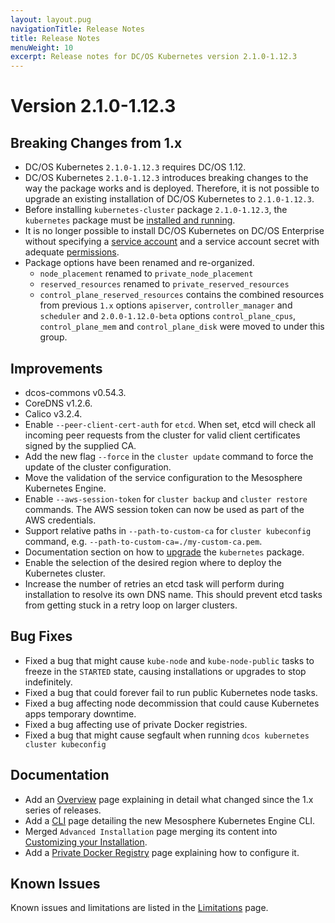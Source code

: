 ```yaml
---
layout: layout.pug
navigationTitle: Release Notes
title: Release Notes
menuWeight: 10
excerpt: Release notes for DC/OS Kubernetes version 2.1.0-1.12.3
---
```


<!-- This source repo for this topic is https://github.com/mesosphere/dcos-kubernetes-cluster -->

# Version 2.1.0-1.12.3

## Breaking Changes from 1.x

* DC/OS Kubernetes `2.1.0-1.12.3` requires DC/OS 1.12.
* DC/OS Kubernetes `2.1.0-1.12.3` introduces breaking changes to the way the package works and is deployed.
  Therefore, it is not possible to upgrade an existing installation of DC/OS Kubernetes to `2.1.0-1.12.3`.
* Before installing `kubernetes-cluster` package `2.1.0-1.12.3`, the `kubernetes` package must be [installed and running](/services/kubernetes/2.1.0-1.12.3/getting-started/installing-mke/).
* It is no longer possible to install DC/OS Kubernetes on DC/OS Enterprise without specifying a [service account](/1.12/security/ent/service-auth/) and a service account secret with adequate [permissions](/1.12/security/ent/perms-reference/).
* Package options have been renamed and re-organized.
  * `node_placement` renamed to `private_node_placement`
  * `reserved_resources` renamed to `private_reserved_resources`
  * `control_plane_reserved_resources` contains the combined resources from previous `1.x` options `apiserver`, `controller_manager` and `scheduler` and `2.0.0-1.12.0-beta` options `control_plane_cpus`, `control_plane_mem` and `control_plane_disk` were moved to under this group.

## Improvements

* dcos-commons v0.54.3.
* CoreDNS v1.2.6.
* Calico v3.2.4.
* Enable `--peer-client-cert-auth` for `etcd`. When set, etcd will check all incoming peer requests from the cluster for valid client certificates signed by the supplied CA.
* Add the new flag `--force` in the `cluster update` command to force the update of the cluster configuration.
* Move the validation of the service configuration to the Mesosphere Kubernetes Engine.
* Enable `--aws-session-token` for `cluster backup` and `cluster restore` commands. The AWS session token can now be used as part of the AWS credentials.
* Support relative paths in `--path-to-custom-ca` for `cluster kubeconfig` command, e.g. `--path-to-custom-ca=./my-custom-ca.pem`.
* Documentation section on how to [upgrade](/services/kubernetes/2.1.0-1.12.3/operations/upgrade/#Mesosphere-Kubernetes-Engine) the `kubernetes` package.
* Enable the selection of the desired region where to deploy the Kubernetes cluster.
* Increase the number of retries an etcd task will perform during installation to resolve its own DNS name. This should prevent etcd tasks from getting stuck in a retry loop on larger clusters.

## Bug Fixes

* Fixed a bug that might cause `kube-node` and `kube-node-public` tasks to freeze in the `STARTED` state, causing installations or upgrades to stop indefinitely.
* Fixed a bug that could forever fail to run public Kubernetes node tasks.
* Fixed a bug affecting node decommission that could cause Kubernetes apps temporary downtime.
* Fixed a bug affecting use of private Docker registries.
* Fixed a bug that might cause segfault when running `dcos kubernetes cluster kubeconfig`

## Documentation

* Add an [Overview](/services/kubernetes/2.1.0-1.12.3/overview/) page explaining in detail what changed since the 1.x series of releases.
* Add a [CLI](/services/kubernetes/2.1.0-1.12.3/cli/) page detailing the new Mesosphere Kubernetes Engine CLI.
* Merged `Advanced Installation` page merging its content into [Customizing your Installation](/services/kubernetes/2.1.0-1.12.3/operations/customizing-install/).
* Add a [Private Docker Registry](/services/kubernetes/2.1.0-1.12.3/operations/private-docker-registry/) page explaining how to configure it.

## Known Issues

Known issues and limitations are listed in the [Limitations](/services/kubernetes/2.1.0-1.12.3/limitations/) page.
